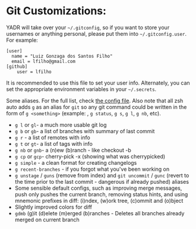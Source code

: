 # Git Customizations:

YADR will take over your `~/.gitconfig`, so if you want to store your usernames or anything personal, please put them into `~/.gitconfig.user`. For example:

```
[user]
  name = "Luiz Gonzaga dos Santos Filho"
  email = lfilho@gmail.com
[github]
	user = lfilho
```

It is recommended to use this file to set your user info. Alternately, you can set the appropriate environment variables in your `~/.secrets`.

Some aliases. For the full list, check [the config file](./gitconfig).
Also note that all zsh auto adds `g` as an alias for `git` so any git command could be written in the form of `g <something>` (example: , `g status`, `g s`, `g l`, `g nb`, etc).

  * `g l` or `gl`- a much more usable git log
  * `g b` or `gb`- a list of branches with summary of last commit
  * `g r` - a list of remotes with info
  * `g t` or `gt`- a list of tags with info
  * `g nb` or `gnb`- a (n)ew (b)ranch - like checkout -b
  * `g cp` or `gcp`- cherry-pick -x (showing what was cherrypicked)
  * `g simple` - a clean format for creating changelogs
  * `g recent-branches` - if you forgot what you've been working on
  * `g unstage` / `guns` (remove from index) and `git uncommit` / `gunc` (revert to the time prior to the last commit - dangerous if already pushed) aliases
  * Some sensible default configs, such as improving merge messages, push only pushes the current branch, removing status hints, and using mnemonic prefixes in diff: (i)ndex, (w)ork tree, (c)ommit and (o)bject
  * Slightly improved colors for diff
  * `gdmb` (g)it (d)elete (m)erged (b)ranches - Deletes all branches already merged on current branch

